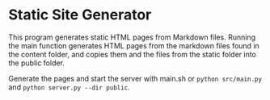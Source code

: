 # Static Site Generator

This program generates static HTML pages from Markdown files. Running the main function generates HTML pages from the markdown files found in the content folder, and copies them and the files from the static folder into the public folder.

Generate the pages and start the server with main.sh or `python src/main.py` and `python server.py --dir public`.